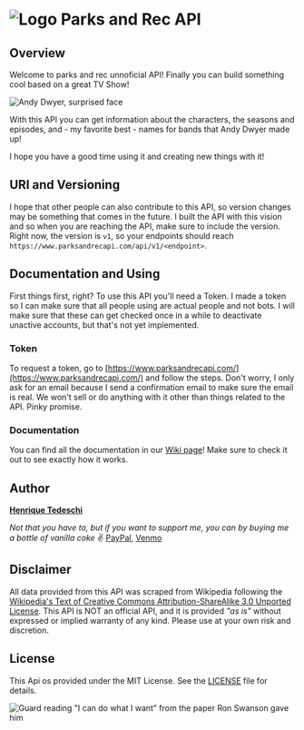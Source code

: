 # ![Logo Parks and Rec API](https://parksandrecapi.com/img/logo.svg)

## Overview
Welcome to parks and rec unnoficial API! Finally you can build something cool based on a great TV Show!

![Andy Dwyer, surprised face](https://media3.giphy.com/media/90F8aUepslB84/giphy.gif)

With this API you can get information about the characters, the seasons and episodes, and - my favorite best - names for bands that Andy Dwyer made up!

I hope you have a good time using it and creating new things with it!

## URI and Versioning
I hope that other people can also contribute to this API, so version changes may be something that comes in the future. I built the API with this vision and so when you are reaching the API, make sure to include the version. Right now, the version is `v1`, so your endpoints should reach `https://www.parksandrecapi.com/api/v1/<endpoint>`.

## Documentation and Using
First things first, right? To use this API you'll need a Token. I made a token so I can make sure that all people using are actual people and not bots. I will make sure that these can get checked once in a while to deactivate unactive accounts, but that's not yet implemented. 
### Token 
To request a token, go to [https://www.parksandrecapi.com/](https://www.parksandrecapi.com/) and follow the steps. Don't worry, I only ask for an email because I send a confirmation email to make sure the email is real. We won't sell or do anything with it other than things related to the API. Pinky promise.
### Documentation
You can find all the documentation in our [Wiki page](https://github.com/htedeschi/parks-and-rec-api/wiki)! Make sure to check it out to see exactly how it works.

## Author
**[Henrique Tedeschi](https://github.com/htedeschi)**

*Not that you have to, but if you want to support me, you can by buying me a bottle of vanilla coke* ✌ [PayPal](http://paypal.me/henriquetedeschi), [Venmo](https://venmo.com/Henrique-Tedeschi)

## Disclaimer
All data provided from this API was scraped from Wikipedia following the [Wikipedia's Text of Creative Commons Attribution-ShareAlike 3.0 Unported License](https://en.wikipedia.org/wiki/Wikipedia:Text_of_Creative_Commons_Attribution-ShareAlike_3.0_Unported_License). This API is NOT an official API, and it is provided *"as is"* without expressed or implied warranty of any kind. Please use at your own risk and discretion.

## License
This Api os provided under the MIT License. See the [LICENSE](https://github.com/htedeschi/parks-and-rec-api/blob/master/LICENSE) file for details.

![Guard reading "I can do what I want" from the paper Ron Swanson gave him](https://media.giphy.com/media/jL0c2TrfDUz9S/200.gif)
